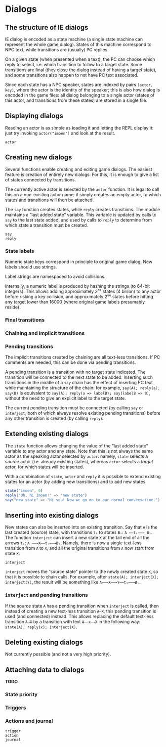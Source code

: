 # Dialogs


## The structure of IE dialogs

IE dialog is encoded as a state machine
(a single state machine can represent the whole game dialog).
States of this machine correspond to NPC text,
while transitions are (usually) PC replies.

On a given state (when presented when a text), the PC can choose
which reply to select, i.e. which transition to follow to a target state.
Some transitions are final (they close the dialog instead of
having a target state), and some transitions also happen to
not have PC text associated.

Since each state has a NPC speaker, states are indexed by pairs
`(actor, key)`, where the actor is the identity of the speaker;
this is also how dialog is encoded in the game files:
all dialog belonging to a single actor (states of this actor, and
transitions from these states) are stored in a single file.

## Displaying dialogs

Reading an actor is as simple as loading it and letting the REPL display
it: just try invoking `actor("imoen")` and look at the result.
```@docs
actor
```

## Creating new dialogs

Several functions enable creating and editing game dialogs.
The easiest feature is creation of entirely new dialogs.
For this, it is enough to give a list of states
connected by transitions.

The currently active actor is selected by the `actor` function.
It is legal to call this on a non-existing actor name;
it simply creates an empty actor, to which states and transitions
will then be attached.

The `say` function creates states, while `reply` creates transitions.
The module maintains a “last added state” variable.
This variable is updated by calls to `say` to the last state added,
and used by calls to `reply` to determine from which state a transition
must be created.
```@docs
say
reply
```

### State labels

Numeric state keys correspond in principle to original game dialog.
New labels should use strings.

Label strings are namespaced to avoid collisions.

Internally, a numeric label is produced by hashing the strings
(to 64-bit integers). This allows adding approximately
2³² states (4 billion) to any actor before risking a key
collision, and approximately 2⁵⁰ states before hitting any target
lower than 16000 (where original game labels presumably reside).

### Final transitions

### Chaining and implicit transitions

### Pending transitions

The implicit transitions created by chaining are all text-less
transitions. If PC comments are needed, this can be done via pending
transitions.

A pending transition is a transition with no target state indicated.
The transition will be connected to the next state to be added.
Inserting such transitions in the middle of a `say` chain has the effect
of inserting PC text while maintaining the structure of the chain:
for example,
`say(A); reply(a); say(B)` is equivalent to
`say(A); reply(a => labelB); say(labelB => B)`,
without the need to give an explicit label to the target state.

The current pending transition must be connected (by calling `say`
or `interject`, both of which always resolve existing pending transitions)
before any other transition is created (by calling `reply`).

## Extending existing dialogs

The `state` function allows changing the value of the “last added state”
variable to any actor and any state.
Note that this is not always the same actor as the speaking actor
selected by `actor`:
namely, `state` selects a *source* actor (i.e. already existing states),
whereas `actor` selects a *target* actor, for which states will be
inserted.

With a combination of `state`, `actor` and `reply` it is possible
to extend existing states for an actor (by adding new transitions)
and to add new states.
```julia
state("imoen", 0)
reply("Oh, hi Imoen!" => "new state")
say("new state" => "Hi you! Now we go on to our normal conversation.")
```

## Inserting into existing dialogs

New states can also be inserted into an existing transition.
Say that `A` is the last created (source) state,
with transitions `tᵢ` to states `Bᵢ`: `A ——tᵢ——→ Bᵢ`.
The function `interject` can insert a new state `X` at the tail end
of all the arrows `tᵢ`: `A ——→X——tᵢ——→Bᵢ`.
Namely, there is now a single text-less transition from `A` to `X`,
and all the original transitions from `A` now start from state `X`.

```@docs
interject
```

`interject` moves the “source state” pointer to the newly created state
`X`, so that it is possible to chain calls. For example, after `state(A);
interject(X); interject(Y)`, the result will be something like
`A——→X——→Y——tᵢ——→Bᵢ`.

### `interject` and pending transitions

If the source state `A` has a pending transition when `interject` is
called, then instead of creating a new text-less transition `A→X`,
this pending transition is used (and connected) instead.
This allows replacing the default text-less transition `A→X` by a
transition with text `A——x—→X` in the following way:
`state(A); reply(x); interject(X)`.

## Deleting existing dialogs

Not currently possible (and not a very high priority).


## Attaching data to dialogs

**TODO**.

### State priority

### Triggers

### Actions and journal

```@docs
trigger
action
journal
```
